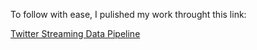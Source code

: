 To follow with ease, I pulished my work throught this link:

[Twitter Streaming Data Pipeline](https://databricks-prod-cloudfront.cloud.databricks.com/public/4027ec902e239c93eaaa8714f173bcfc/632996160314877/288086402606227/2507171090954711/latest.html)
